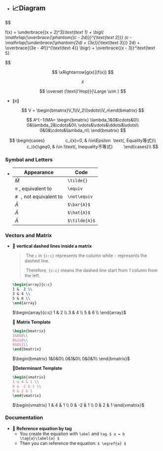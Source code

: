 - 📈Diagram
  -
  
$$
 
f(x) = 
    \underbrace{(x + 2)^3}_\text{text 1} + 
    \bigl(
      \mathrlap{\overbrace{\phantom{(c - 2d)}}^{\text{text 2}}}
      (c - 
      \mathrlap{\underbrace{\phantom{2d) + (3e}}_{\text{text 3}}}
      2d) +
      \overbrace{(3e - 4f)}^{\text{text 4}}
    \bigr) + 
    \overbrace{(x - 3)}^\text{text 5}
 
$$

$$
\xRightarrow[g(x)]{f(x)}
$$

$$
\tilde{x}
$$

$$
\overset {\text{l'Hop}}{\Large \sim }
$$

- $\lVert x\rVert$

$$
V = \begin{bmatrix}V_1\\V_2\\\vdots\\V_n\end{bmatrix}
$$

$$
A^{−1}MA=
\begin{bmatrix}
\lambda_1&0&\cdots&0\\
0&\lambda_2&\cdots&0\\
\vdots&\vdots&\ddots&\vdots\\
0&0&\cdots&\lambda_n\\
\end{bmatrix}
$$

$$
\begin{cases}
                c_i(x)=0, & i\in\Epsilon  \text{, Equality等式}\\
                c_i(x)\geq0, & i\in I\text{, Inequality不等式}
        \end{cases}\\
$$

### Symbol and Letters
- | Appearance                       | Code          |
  | -------------------------------- | ------------- |
  | $\tilde{M}$                      | `\tilde{}`    |
  | $\equiv$ , equivalent to         | `\equiv`      |
  | $\not\equiv$ , not equivalent to | `\not\equiv`  |
  | $\bar{A}$                        | `$\bar{A}$`   |
  | $\hat{A}$                        | `$\hat{A}$`   |
  | $\tilde{A}$                      | `$\tilde{A}$` |

### Vectors and Matrix

- 📌  **vertical dashed lines inside a matrix**
  
  > ​	The `c` in `{c:c}` represents the column while `:` represents the dashed line.
  >
  > ​	Therefore, `{c:c}` means the dashed line start from *1* column from the left.
  
  ```latex
  \begin{array}{c:c}
  1 &  2 \\ 
  3 & 4 \\
  5 & 6 \\ 
  \end{array}
  ```
  
  $\begin{array}{c:c}
  1 &  2 \\ 
  3 & 4 \\
  5 & 6 \\ 
  \end{array}$
  
  
  📌 **Matrix Template**
  
  ```latex
  \begin{bmatrix}
  1&0&0\\
  0&1&0\\
  0&0&1\\
  \end{bmatrix}
  ```
  
  $\begin{bmatrix}
  1&0&0\\
  0&1&0\\
  0&0&1\\
  \end{bmatrix}$
  
  **📌Determinant Template**
  
  ```latex
  \begin{vmatrix}
  1 & 4 & 1 \\ 
  0 & -2 & 1 \\ 
  0 & 2 & 1
  \end{vmatrix}
  ```
  
  $\begin{vmatrix}
  1 & 4 & 1 \\ 
  0 & -2 & 1 \\ 
  0 & 2 & 1
  \end{vmatrix}$

### Documentation
- 📌 **Reference equation by tag**
    - You create the equation with `label` and `tag`.
      `$ a = b \tag{a}\label{a} $`
    - Then you can reference the equation:
      `$ \eqref{a} $`
    
